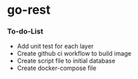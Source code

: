 # go-rest

### To-do-List

- Add unit test for each layer
- Create github ci workflow to build image
- Create script file to initial database
- Create docker-compose file
